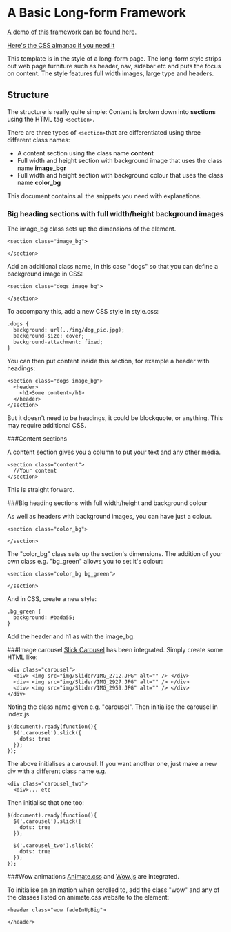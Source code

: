 
# A Basic Long-form Framework

[A demo of this framework can be found here.](https://haddersbadders.github.io/basic-longform-template/)

[Here's the CSS almanac if you need it](https://css-tricks.com/almanac/properties/)

This template is in the style of a long-form page. The long-form style strips out web page furniture such as header, nav, sidebar etc and puts the focus on content. The style features full width images, large type and headers.

## Structure

The structure is really quite simple: Content is broken down into **sections** using the HTML tag ```<section>```.

There are three types of ```<section>```that are differentiated using three different class names:

- A content section using the class name **content**
- Full width and height section with background image that uses the class name **image_bgr**
- Full width and height section with background colour that uses the class name **color_bg**

This document contains all the snippets you need with explanations.

### Big heading sections with full width/height background images

The image_bg class sets up the dimensions of the element.

```
<section class="image_bg">

</section>
```

Add an additional class name, in this case "dogs" so that you can define a background image in CSS:

```
<section class="dogs image_bg">

</section>
```
To accompany this, add a new CSS style in style.css:

```
.dogs {
  background: url(../img/dog_pic.jpg);
  background-size: cover;
  background-attachment: fixed;
}
```

You can then put content inside this section, for example a header with headings:
```
<section class="dogs image_bg">
  <header>
    <h1>Some content</h1>
  </header>
</section>
```

But it doesn't need to be headings, it could be blockquote, or anything. This may require additional CSS.

###Content sections

A content section gives you a column to put your text and any other media.

```
<section class="content">
  //Your content
</section>
```

This is straight forward.

###Big heading sections with full width/height and background colour

As well as headers with background images, you can have just a colour.

```
<section class="color_bg">

</section>
```
The "color_bg" class sets up the section's dimensions. The addition of your own class e.g. "bg_green" allows you to set it's colour:
```
<section class="color_bg bg_green">

</section>
```
And in CSS, create a new style:
```
.bg_green {
  background: #bada55;
}
```
Add the header and h1 as with the image_bg.



###Image carousel
[Slick Carousel](http://kenwheeler.github.io/slick/) has been integrated. Simply create some HTML like:

```
<div class="carousel">
  <div> <img src="img/Slider/IMG_2712.JPG" alt="" /> </div>
  <div> <img src="img/Slider/IMG_2927.JPG" alt="" /> </div>
  <div> <img src="img/Slider/IMG_2959.JPG" alt="" /> </div>
</div>

```
Noting the class name given e.g. "carousel". Then initialise the carousel in index.js.

```
$(document).ready(function(){
  $('.carousel').slick({
    dots: true
  });
});

```

The above initialises a carousel. If you want another one, just make a new div with a different class name e.g. 

```
<div class="carousel_two">
  <div>... etc
```
Then initialise that one too:

```
$(document).ready(function(){
  $('.carousel').slick({
    dots: true
  });
  
  $('.carousel_two').slick({
    dots: true
  });
});

```


###Wow animations
[Animate.css](http://daneden.github.io/animate.css/) and [Wow.js](http://mynameismatthieu.com/WOW/) are integrated.

To initialise an animation when scrolled to, add the class "wow" and any of the classes listed on animate.css website to the element:
```
<header class="wow fadeInUpBig">

</header>
```
